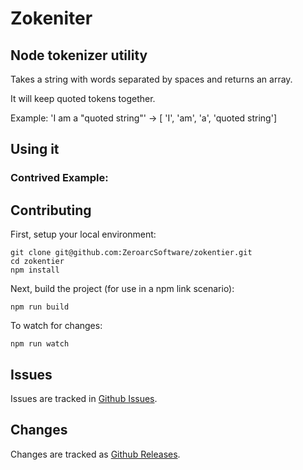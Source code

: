 # Zokeniter

## Node tokenizer utility
Takes a string with words separated by spaces and returns an array.

It will keep quoted tokens together.

Example:
'I am a "quoted string"' -> [ 'I', 'am', 'a', 'quoted string']

## Using it

### Contrived Example:


## Contributing

First, setup your local environment:

    git clone git@github.com:ZeroarcSoftware/zokentier.git
    cd zokentier
    npm install

Next, build the project (for use in a npm link scenario):

    npm run build

To watch for changes:

    npm run watch

## Issues
Issues are tracked in [Github Issues](https://github.com/ZeroarcSoftware/zokentier/issues).

## Changes
Changes are tracked as [Github Releases](https://github.com/ZeroarcSoftware/zokentier/releases).
